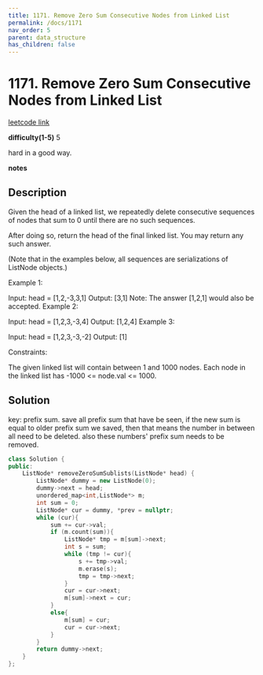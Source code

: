 ```yaml
---
title: 1171. Remove Zero Sum Consecutive Nodes from Linked List
permalink: /docs/1171
nav_order: 5
parent: data_structure
has_children: false
---
```

# 1171. Remove Zero Sum Consecutive Nodes from Linked List
[leetcode link](https://leetcode.com/problems/remove-zero-sum-consecutive-nodes-from-linked-list/)

**difficulty(1-5)** 
5

hard in a good way.

**notes**   


## Description
Given the head of a linked list, we repeatedly delete consecutive sequences of nodes that sum to 0 until there are no such sequences.

After doing so, return the head of the final linked list.  You may return any such answer.

 

(Note that in the examples below, all sequences are serializations of ListNode objects.)

Example 1:

Input: head = [1,2,-3,3,1]
Output: [3,1]
Note: The answer [1,2,1] would also be accepted.
Example 2:

Input: head = [1,2,3,-3,4]
Output: [1,2,4]
Example 3:

Input: head = [1,2,3,-3,-2]
Output: [1]
 

Constraints:

The given linked list will contain between 1 and 1000 nodes.
Each node in the linked list has -1000 <= node.val <= 1000.

## Solution
key: prefix sum.
save all prefix sum that have be seen, if the new sum is equal to older prefix sum we saved, then that means the number in between all need to be deleted. also these numbers' prefix sum needs to be removed.

```c++
class Solution {
public:
    ListNode* removeZeroSumSublists(ListNode* head) {
        ListNode* dummy = new ListNode(0);
        dummy->next = head;
        unordered_map<int,ListNode*> m;
        int sum = 0;
        ListNode* cur = dummy, *prev = nullptr;
        while (cur){
            sum += cur->val;
            if (m.count(sum)){
                ListNode* tmp = m[sum]->next;
                int s = sum;
                while (tmp != cur){
                    s += tmp->val;
                    m.erase(s);     
                    tmp = tmp->next;
                }
                cur = cur->next;
                m[sum]->next = cur;
            }
            else{
                m[sum] = cur;
                cur = cur->next;
            }
        }
        return dummy->next;
    }
};
```

<!-- 
Default label
{: .label }

Blue label
{: .label .label-blue }

Stable
{: .label .label-green }

New release
{: .label .label-purple }

Coming soon
{: .label .label-yellow }

Deprecated
{: .label .label-red } -->
